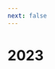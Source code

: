```yaml
---
next: false
---
```


<script setup>

const showNum = (num) => {
    if (num - Math.floor(num) > 0) return num.toFixed(1);
    return num.toString();
};

const dive1item = (item, mem) => {
    let divide = 1/3;
    if (item.divideBy.length) divide = item.divideBy[mem - 1];
    const ownerMark = item.owner === mem ? '*' : '';
    if (!item.divideTo.length) return showNum(item.cost * divide) + ownerMark;

    const perMem = showNum(item.cost/item.divideTo.length) + ownerMark;
    return item.divideTo.includes(mem) ? perMem : 0;
};

const sumOwner = (dataP, owner) => {
    const data = JSON.parse(JSON.stringify(dataP));
    if (!owner) return data.reduce((rs, item) => rs + item.cost, 0);
    return data.filter(item => item.owner === owner).reduce((rs, item) => rs + item.cost, 0);
};

const sum = (dataP, mem) => {
    const data = JSON.parse(JSON.stringify(dataP));
    const totals = data.map(item => parseFloat(dive1item(item, mem)));
    return Math.ceil(totals.reduce((rs, cur) => rs + cur));
};

const sumToPaid = (dataP, mem) => {
    const data = JSON.parse(JSON.stringify(dataP));
    const totals = data.map(item => parseFloat(dive1item(item, mem)));
    const total = Math.ceil(totals.reduce((rs, cur) => rs + cur) - sumOwner(dataP, mem));
    return total < 0 ? Math.ceil(totals.reduce((rs, cur) => rs + cur)) : total;
};

</script>

# 2023

<!--@include: ./monthly-2023/data.md-->

<!--@include: ./monthly-2023/may.md-->

<!--@include: ./monthly-2023/april.md-->